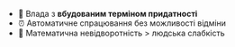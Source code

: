 - 🔐 Влада з **вбудованим терміном придатності**
- ⏰ Автоматичне спрацювання без можливості відміни
- 🧮 Математична невідворотність > людська слабкість